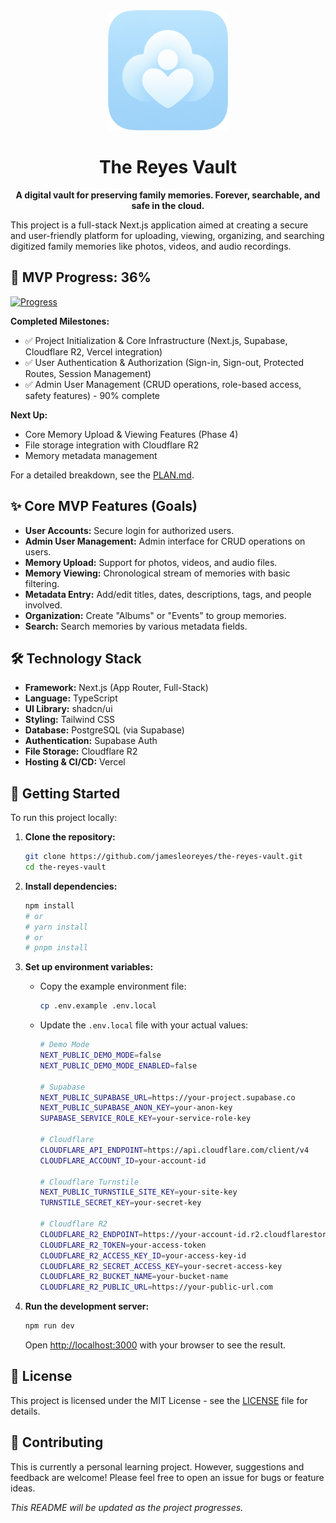 <div align="center">
  <img src="public/icon-512x512.png" alt="The Reyes Vault Logo" width="192" height="192">
  
# **The Reyes Vault**
  
  **A digital vault for preserving family memories. Forever, searchable, and safe in the cloud.**
</div>

This project is a full-stack Next.js application aimed at creating a secure and user-friendly platform for uploading, viewing, organizing, and searching digitized family memories like photos, videos, and audio recordings.

## 🚀 MVP Progress: 36%

[![Progress](https://geps.dev/progress/36?title=MVP)](https://github.com/jameslreyes/the-reyes-vault/blob/main/PLAN.md)

**Completed Milestones:**

- ✅ Project Initialization & Core Infrastructure (Next.js, Supabase, Cloudflare R2, Vercel integration)
- ✅ User Authentication & Authorization (Sign-in, Sign-out, Protected Routes, Session Management)
- ✅ Admin User Management (CRUD operations, role-based access, safety features) - 90% complete

**Next Up:**

- Core Memory Upload & Viewing Features (Phase 4)
- File storage integration with Cloudflare R2
- Memory metadata management

For a detailed breakdown, see the [PLAN.md](PLAN.md).

## ✨ Core MVP Features (Goals)

- **User Accounts:** Secure login for authorized users.
- **Admin User Management:** Admin interface for CRUD operations on users.
- **Memory Upload:** Support for photos, videos, and audio files.
- **Memory Viewing:** Chronological stream of memories with basic filtering.
- **Metadata Entry:** Add/edit titles, dates, descriptions, tags, and people involved.
- **Organization:** Create "Albums" or "Events" to group memories.
- **Search:** Search memories by various metadata fields.

## 🛠️ Technology Stack

- **Framework:** Next.js (App Router, Full-Stack)
- **Language:** TypeScript
- **UI Library:** shadcn/ui
- **Styling:** Tailwind CSS
- **Database:** PostgreSQL (via Supabase)
- **Authentication:** Supabase Auth
- **File Storage:** Cloudflare R2
- **Hosting & CI/CD:** Vercel

## 🏁 Getting Started

To run this project locally:

1. **Clone the repository:**

   ```bash
   git clone https://github.com/jamesleoreyes/the-reyes-vault.git
   cd the-reyes-vault
   ```

2. **Install dependencies:**

   ```bash
   npm install
   # or
   # yarn install
   # or
   # pnpm install
   ```

3. **Set up environment variables:**

   - Copy the example environment file:

     ```bash
     cp .env.example .env.local
     ```

   - Update the `.env.local` file with your actual values:

     ```bash
     # Demo Mode
     NEXT_PUBLIC_DEMO_MODE=false
     NEXT_PUBLIC_DEMO_MODE_ENABLED=false

     # Supabase
     NEXT_PUBLIC_SUPABASE_URL=https://your-project.supabase.co
     NEXT_PUBLIC_SUPABASE_ANON_KEY=your-anon-key
     SUPABASE_SERVICE_ROLE_KEY=your-service-role-key

     # Cloudflare
     CLOUDFLARE_API_ENDPOINT=https://api.cloudflare.com/client/v4
     CLOUDFLARE_ACCOUNT_ID=your-account-id

     # Cloudflare Turnstile
     NEXT_PUBLIC_TURNSTILE_SITE_KEY=your-site-key
     TURNSTILE_SECRET_KEY=your-secret-key

     # Cloudflare R2
     CLOUDFLARE_R2_ENDPOINT=https://your-account-id.r2.cloudflarestorage.com
     CLOUDFLARE_R2_TOKEN=your-access-token
     CLOUDFLARE_R2_ACCESS_KEY_ID=your-access-key-id
     CLOUDFLARE_R2_SECRET_ACCESS_KEY=your-secret-access-key
     CLOUDFLARE_R2_BUCKET_NAME=your-bucket-name
     CLOUDFLARE_R2_PUBLIC_URL=https://your-public-url.com
     ```

4. **Run the development server:**

   ```bash
   npm run dev
   ```

   Open [http://localhost:3000](http://localhost:3000) with your browser to see the result.

## 📄 License

This project is licensed under the MIT License - see the [LICENSE](LICENSE) file for details.

## 🤝 Contributing

This is currently a personal learning project. However, suggestions and feedback are welcome! Please feel free to open an issue for bugs or feature ideas.

_This README will be updated as the project progresses._
